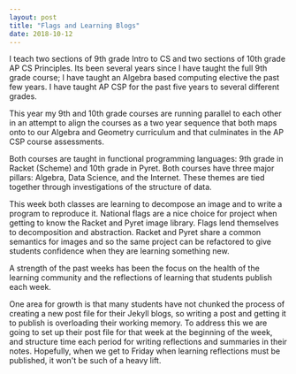 ```yaml
---
layout: post
title: "Flags and Learning Blogs"
date: 2018-10-12
---
```


I teach two sections of 9th grade Intro to CS and two sections of 10th grade AP CS Principles. Its been several years since I have taught the full 9th grade course; I have taught an Algebra based computing elective the past few years. I have taught AP CSP for the past five years to several different grades.

This year my 9th and 10th grade courses are running parallel to each other in an attempt to align the courses as a two year sequence that both maps onto to our Algebra and Geometry curriculum and that culminates in the AP CSP course assessments.

Both courses are taught in functional programming languages: 9th grade in Racket (Scheme) and 10th grade in Pyret. Both courses have three major pillars: Algebra, Data Science, and the Internet. These themes are tied together through investigations of the structure of data.

This week both classes are learning to decompose an image and to write a program to reproduce it. National flags are a nice choice for project when getting to know the Racket and Pyret image library. Flags lend themselves to decomposition and abstraction. Racket and Pyret share a common semantics for images and so the same project can be refactored to give students confidence when they are learning something new.

A strength of the past weeks has been the focus on the health of the learning community and the reflections of learning that students publish each week.

One area for growth is that many students have not chunked the process of creating a new post file for their Jekyll blogs, so writing a post and getting it to publish is overloading their working memory. To address this we are going to set up their post file for that week at the beginning of the week, and structure time each period for writing reflections and summaries in their notes. Hopefully, when we get to Friday when learning reflections must be published, it won't be such of a heavy lift.

